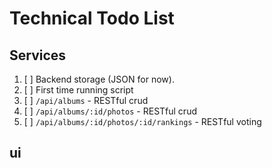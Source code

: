 # Technical Todo List

## Services
1. [ ] Backend storage (JSON for now).
2. [ ] First time running script
3. [ ] `/api/albums` - RESTful crud
4. [ ] `/api/albums/:id/photos` - RESTful crud
5. [ ] `/api/albums/:id/photos/:id/rankings` - RESTful voting

## ui